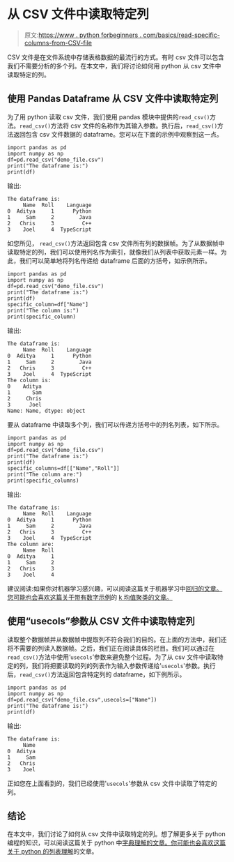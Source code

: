 # 从 CSV 文件中读取特定列

> 原文:[https://www . python forbeginners . com/basics/read-specific-columns-from-CSV-file](https://www.pythonforbeginners.com/basics/read-specific-columns-from-csv-file)

CSV 文件是在文件系统中存储表格数据的最流行的方式。有时 csv 文件可以包含我们不需要分析的多个列。在本文中，我们将讨论如何用 python 从 csv 文件中读取特定的列。

## 使用 Pandas Dataframe 从 CSV 文件中读取特定列

为了用 python 读取 csv 文件，我们使用 pandas 模块中提供的`read_csv()`方法。`read_csv()`方法将 csv 文件的名称作为其输入参数。执行后，`read_csv()`方法返回包含 csv 文件数据的 dataframe。您可以在下面的示例中观察到这一点。

```
import pandas as pd
import numpy as np
df=pd.read_csv("demo_file.csv")
print("The dataframe is:")
print(df)
```

输出:

```
The dataframe is:
     Name  Roll    Language
0  Aditya     1      Python
1     Sam     2        Java
2   Chris     3         C++
3    Joel     4  TypeScript
```

如您所见， `read_csv()`方法返回包含 csv 文件所有列的数据帧。为了从数据帧中读取特定的列，我们可以使用列名作为索引，就像我们从列表中获取元素一样。为此，我们可以简单地将列名传递给 dataframe 后面的方括号，如示例所示。

```
import pandas as pd
import numpy as np
df=pd.read_csv("demo_file.csv")
print("The dataframe is:")
print(df)
specific_column=df["Name"]
print("The column is:")
print(specific_column)
```

输出:

```
The dataframe is:
     Name  Roll    Language
0  Aditya     1      Python
1     Sam     2        Java
2   Chris     3         C++
3    Joel     4  TypeScript
The column is:
0    Aditya
1       Sam
2     Chris
3      Joel
Name: Name, dtype: object
```

要从 dataframe 中读取多个列，我们可以传递方括号中的列名列表，如下所示。

```
import pandas as pd
import numpy as np
df=pd.read_csv("demo_file.csv")
print("The dataframe is:")
print(df)
specific_columns=df[["Name","Roll"]]
print("The column are:")
print(specific_columns)
```

输出:

```
The dataframe is:
     Name  Roll    Language
0  Aditya     1      Python
1     Sam     2        Java
2   Chris     3         C++
3    Joel     4  TypeScript
The column are:
     Name  Roll
0  Aditya     1
1     Sam     2
2   Chris     3
3    Joel     4
```

建议阅读:如果你对机器学习感兴趣，可以阅读这篇关于机器学习中[回归的文章。您可能也会喜欢这篇关于带有数字示例](https://codinginfinite.com/regression-in-machine-learning-with-examples/)的 [k 均值聚类的文章。](https://codinginfinite.com/k-means-clustering-using-sklearn-in-python/)

## 使用“usecols”参数从 CSV 文件中读取特定列

读取整个数据帧并从数据帧中提取列不符合我们的目的。在上面的方法中，我们还将不需要的列读入数据帧。之后，我们正在阅读具体的栏目。我们可以通过在`read_csv()`方法中使用‘`usecols`’参数来避免整个过程。为了从 csv 文件中读取特定的列，我们将把要读取的列的列表作为输入参数传递给'`usecols`'参数。执行后，`read_csv()`方法返回包含特定列的 dataframe，如下例所示。

```
import pandas as pd
import numpy as np
df=pd.read_csv("demo_file.csv",usecols=["Name"])
print("The dataframe is:")
print(df)
```

输出:

```
The dataframe is:
     Name
0  Aditya
1     Sam
2   Chris
3    Joel
```

正如您在上面看到的，我们已经使用'`usecols`'参数从 csv 文件中读取了特定的列。

## 结论

在本文中，我们讨论了如何从 csv 文件中读取特定的列。想了解更多关于 python 编程的知识，可以阅读这篇关于 python 中[字典理解的文章。你可能也会喜欢这篇关于 python 的](https://www.pythonforbeginners.com/dictionary/dictionary-comprehension-in-python)[列表理解](https://www.pythonforbeginners.com/basics/list-comprehensions-in-python)的文章。